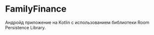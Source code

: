 # FamilyFinance

Андройд приложение на Kotlin с использованием библиотеки Room Persistence Library.
